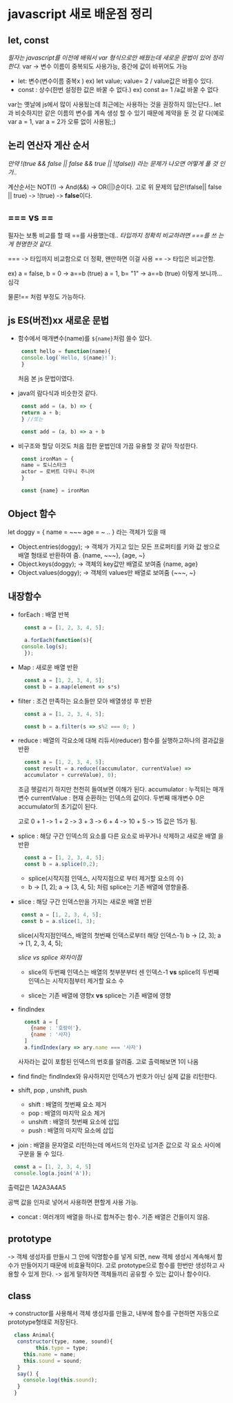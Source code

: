 # javascript 새로 배운점 정리


## let, const
 *필자는 javascript를 이전에 배워서 var 형식으로만 배웠는데 새로운 문법이 있어    정리한다.*
 var -> 변수 이름이 중복되도 사용가능, 중간에 값이 바뀌어도 가능 


 - let: 변수(변수이름 중복x ) ex) let value; value= 2 / value값은 바뀔수 있다.
 - const : 상수(한번 설정한 값은 바꿀 수 없다.) ex) const a= 1 /a값 바꿀 수 없다


 var는 옛날에 js에서 많이 사용됬는데 최근에는 사용하는 것을 권장하지 않는단다..
 let과 비슷하지만 같은 이름의 변수를 계속 생성 할 수 있기 때문에 제약을 둔 것 같 다(예로 var a = 1, var a = 2가 오류 없이 사용됨;;)

## 논리 연산자 게산 순서
 *만약 !(true && false || false && true || !(false)) 라는 문제가 나오면 어떻게   풀 것 인가..*

 계산순서는 NOT(!) -> And(&&) -> OR(||)순이다.
 고로 위 문제의 답은!(false|| false || true) -> !(true) -> **false**이다.

## === vs ==
 필자는 보통 비교를 할 때 ==를 사용했는데.. *타입까지 정확히 비교하려면 ===를 쓰 는게 현명한것 같다.*

 === -> 타입까지 비교함으로 더 정확, 왠만하면 이걸 사용
 ==  -> 타입은 비교안함.

 ex) a = false, b = 0 -> a==b (true)
     a = 1, b= "1" -> a==b (true)
     이렇게 보니까... 심각 

 물론!== 처럼 부정도 가능하다.

## js ES(버전)xx 새로운  문법
 - 함수에서 매개변수(name)를 `${name}`처럼 쓸수 있다.
   `````javascript
    const hello = function(name){
	console.log(`Hello, ${name}!`);
    }
   `````
   처음 본 js 문법이였다.

 - java의 람다식과 비슷한것 같다.
   `````javascript
    const add = (a, b) => {
	return a + b;
    } //또는

    const add = (a, b) => a + b
   `````

 - 비구조와 할당
   이것도 처음 접한 문법인데 가끔 유용할 것 같아 작성한다.
   `````javascript
    const ironMan = {
	name = 토니스타크
	actor = 로버트 다우니 주니어
    }

    const {name} = ironMan

## Object 함수
 let doggy = {
   name = ~~~
   age = ~
   ..
 } 라는 객체가 있을 때

 - Object.entries(doggy); -> 객체가 가지고 있는 모든 프로퍼티를 키와 값 쌍으로 
                             배열 형태로 반환하여 줌.
			     {name, ~~~}, {age, ~}
 - Object.keys(doggy);    -> 객체의 key값만 배열로 보여줌 {name, age}
 - Object.values(doggy);  -> 객체의 values만 배열로 보여줌 {~~~, ~}

## 내장함수
 - forEach 
   : 배열 반복
   `````javascript
     const a = [1, 2, 3, 4, 5];
     
     a.forEach(function(s){
	console.log(s);
     });
   `````
 - Map 
   : 새로운 배열 반환
   `````javascript
     const a = [1, 2, 3, 4, 5];
     const b = a.map(element => s*s)
   `````
 - filter 
   : 조건 만족하는 요소들만 모아 배열생성 후 반환
   ````javascript
     const a = [1, 2, 3, 4, 5];

     const b = a.filter(s => s%2 === 0; )
   `````
 - reduce 
   : 배열의 각요소에 대해 리듀서(reducer) 함수를 실행하고하나의 결과값을             반환
   `````javascript
     const a = [1, 2, 3, 4, 5];
     const result = a.reduce((accumulator, currentValue) => 
     accumulator + curreValue), 0);
   `````
   조금 헷갈리기 하지만 천천히 들여보면 이해가 된다.
   accumulator : 누적되는 매개변수
   currentValue : 현재 순환하는 인덱스의 값이다.
   두번째 매개변수 0은 accumulator의 초기값이 된다. 

   고로 0 + 1 -> 1 + 2 -> 3 + 3 -> 6 + 4 -> 10 + 5 -> 15 
   값은 15가 됨.
 
 - splice 
   : 해당 구간 인덱스의 요소를 다른 요소로 바꾸거나 삭제하고 새로운 배열             을반환
   `````javascript
     const a = [1, 2, 3, 4, 5];
     const b = a.splice(0,2);
   `````
    - splice(시작지점 인덱스, 시작지점으로 부터 제거할 요소의 수)
    - b -> [1, 2]; 
      a -> [3, 4, 5];
      처럼 splice는 기존 배열에 영향을줌.

 - slice 
  : 해당 구간 인덱스만을 가지는 새로운 배열 반환
   `````javascript
    const a = [1, 2, 3, 4, 5];
    const b = a.slice(1, 3);
   `````
   slice(시작지점인덱스, 배열의 첫번째 인덱스로부터 해당 인덱스-1)
   b -> [2, 3];
   a -> [1, 2, 3, 4, 5];

   *slice vs splice 와차이점*
    - slice의 두번째 인덱스는 배열의 첫부분부터 센 인덱스-1
      **vs**
      splice의 두번째 인덱스는 시작지점부터 제거할 요소 수

    - slice는 기존 배열에 영향x
      **vs**
      splice는 기존 배열에 영향

 - findIndex
   `````javascript
     const a = [
       {name : '호랑이'},
       {name : '사자}
     ]
     a.findIndex(ary => ary.name === '사자')
   `````
   사자라는 값이 포함된 인덱스의 번호를 알려줌.
   고로 출력해보면 1이 나옴
 
 - find
  find는 findIndex와 유사하지만 인덱스가 번호가 아닌 실제 값을 리턴한다.

 - shift, pop , unshift, push
   - shift   : 배열의 첫번째 요소 제거
   - pop     : 배열의 마지막 요소 제거
   - unshift : 배열의 첫번째 요소에 삽입
   - push    : 배열의 마지막 요소에 삽입

 - join 
   : 배열을 문자열로 리턴하는데 메서드의 인자로 넘겨준 값으로 각 요소 사이에 
   구분을 둘 수 있다.
  `````javascript
    const a = [1, 2, 3, 4, 5]
    console.log(a.join('A'));
  `````
  출력값은  1A2A3A4A5

  공백 값을 인자로 넣어서 사용하면 편할게 사용 가능.

 - concat 
   : 여러개의 배열을 하나로 합쳐주는 함수.
   기존 배열은 건들이지 않음.

## prototype
 -> 객체 생성자를 만들시 그 안에 익명함수를 넣게 되면, new 객체 생성시 계속해서 
    함수가 만들어지기 때문에 비효율적이다.
    고로 prototype으로 함수를 한번만 생성하고 사용할 수 있게 한다.
 -> 쉽게 말하자면 객체들끼리 공유할 수 있는 값이나 함수이다.

## class
 -> constructor를 사용해서 객체 생성자를 만들고, 
    내부에 함수를 구현하면 자동으로 prototype형태로 저장된다.
 `````javascript
   class Animal{
	constructor(type, name, sound){
          this.type = type;
	  this.name = name;
	  this.sound = sound;
	}
	say() {
	  console.log(this.sound);
	} 
   }

